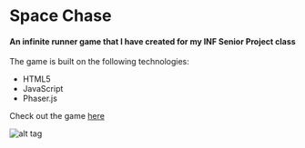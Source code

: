 # Space Chase
#### An infinite runner game that I have created for my INF Senior Project class

The game is built on the following technologies:

* HTML5
* JavaScript
* Phaser.js

Check out the game [here]

![alt tag](https://raw.github.com/Goehybrid/free-runner/master/assets/images/game.png)


[here]: <http://goehybrid.github.io/free-runner/>

